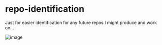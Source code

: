 # repo-identification
Just for easier identification for any future repos I might produce and work on...   




![image](https://github.com/Gavin-Currie/repo-identification/assets/37574693/932f0365-eab5-46f0-9966-5f6a89a2a53b)

